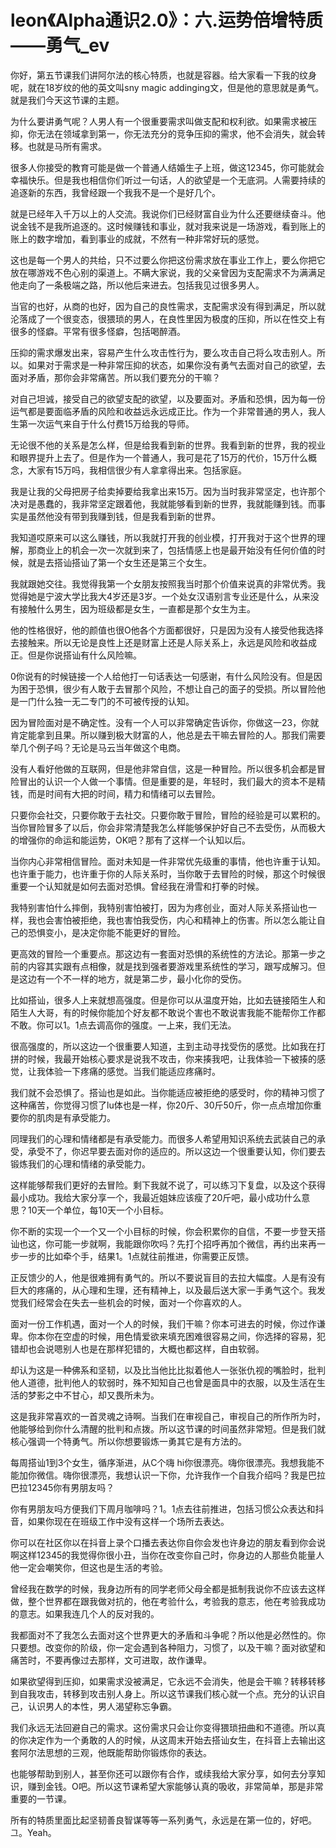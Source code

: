 # leon《Alpha通识2.0》：六.运势倍增特质——勇气_ev

你好，第五节课我们讲阿尔法的核心特质，也就是容器。给大家看一下我的纹身呢，就在18岁纹的他的英文叫sny magic addinging文，但是他的意思就是勇气。就是我们今天这节课的主题。

为什么要讲勇气呢？人男人有一个很重要需求叫做支配和权利欲。如果需求被压抑，你无法在领域拿到第一，你无法充分的竞争压抑的需求，他不会消失，就会转移。也就是马所有需求。

很多人你接受的教育可能是做一个普通人结婚生子上班，做这12345，你可能就会幸福快乐。但是我也相信你们听过一句话，人的欲望是一个无底洞。人需要持续的追逐新的东西，我曾经跟一个我我不是一个是好几个。

就是已经年入千万以上的人交流。我说你们已经财富自业为什么还要继续奋斗。他说金钱不是我所追逐的。这时候赚钱和事业，就对我来说是一场游戏，看到账上的账上的数字增加，看到事业的成就，不然有一种非常好玩的感觉。

这也是每一个男人的共给，只不过要么你把这份需求放在事业工作上，要么你把它放在哪游戏不色心别的渠道上。不瞒大家说，我的父亲曾因为支配需求不为满满足他走向了一条极端之路，所以他后来进去。包括我见过很多男人。

当官的也好，从商的也好，因为自己的良性需求，支配需求没有得到满足，所以就沦落成了一个很变态，很猥琐的男人，在良性里因为极度的压抑，所以在性交上有很多的怪癖。平常有很多怪癖，包括喝醉酒。

压抑的需求爆发出来，容易产生什么攻击性行为，要么攻击自己将么攻击别人。所以。如果对于需求是一种非常压抑的状态，如果你没有勇气去面对自己的欲望，去面对矛盾，那你会非常痛苦。所以我们要充分的干嘛？

对自己坦诚，接受自己的欲望支配的欲望，以及要面对。矛盾和恐惧，因为每一份运气都是要面临矛盾的风险和收益远永远成正比。作为一个非常普通的男人，我人生第一次运气来自于什么付费15万给我的导师。

无论很不他的关系是怎么样，但是给我看到新的世界。我看到新的世界，我的视业和眼界提升上去了。但是作为一个普通人，我可是花了15万的代价，15万什么概念，大家有15万吗，我相信很少有人拿拿得出来。包括家庭。

我是让我的父母把房子给卖掉要给我拿出来15万。因为当时我非常坚定，也许那个决对是愚蠢的，我非常坚定跟着他，我就能够看到新的世界，我就能赚到钱。而事实是虽然他没有带到我赚到钱，但是我看到新的世界。

我知道哎原来可以这么赚钱，所以我就打开我的创业模，打开我对于这个世界的理解，那商业上的机会一次一次就到来了，包括情感上也是最开始没有任何价值的时候，就是去搭讪搭讪了第一个女生还是第三个女生。

我就跟她交往。我觉得我第一个女朋友按照我当时那个价值来说真的非常优秀。我觉得她是宁波大学比我大4岁还是3岁。一个处女汉语别言专业还是什么，从来没有接触什么男生，因为班级都是女生，一直都是那个女生为主。

他的性格很好，他的颜值也很O他各个方面都很好，只是因为没有人接受他我选择去接触来。所以无论是良性上还是财富上还是人际关系上，永远是风险和收益成正。但是你说搭讪有什么风险嘛。

0你说有的时候链接一个人给他打一句话表达一句感谢，有什么风险没有。但是因为困于恐惧，很少有人敢于去冒那个风险，不想让自己的面子的受损。所以冒险他是一门什么独一无二专门的不可被传授的认知。

因为冒险面对是不确定性。没有一个人可以非常确定告诉你，你做这一23，你就肯定能拿到且果。所以赚到极大财富的人，他总是去干嘛去冒险的人。那我们需要举几个例子吗？无论是马云当年做这个电商。

没有人看好他做的互联网，但是他非常自信，这是一种冒险。所以很多机会都是冒险冒出的认识一个人做一个事情。但是重要的是，年轻时，我们最大的资本不是精钱，而是时间有大把的时间，精力和情绪可以去冒险。

只要你会社交，只要你敢于去社交。只要你敢于冒险，冒险的经验是可以累积的。当你冒险冒多了以后，你会非常清楚我怎么样能够保护好自己不去受伤，从而极大的增强你的命运和能运势，OK吧？那有了这样一个认知以后。

当你内心非常相信冒险。面对未知是一件非常优先级重的事情，他也许重于认知。也许重于能力，也许重于你的人际关系时，当你敢于去冒险的时候，那这个时候很重要一个认知就是如何去面对恐惧。曾经我在滑雪和打拳的时候。

我特别害怕什么摔倒，我特别害怕被打，因为为疼创业，面对人际关系搭讪也一样，我也会害怕被拒绝，我也害怕我受伤，内心和精神上的伤害。所以怎么能让自己的恐惧变小，是决定你能不能更好的冒险。

更高效的冒险一个重要点。那这边有一套面对恐惧的系统性的方法论。那第一步之前的内容其实跟有点相像，就是找到强者要游戏里系统性的学习，跟写成解习。但是这边有一个不一样的地方，就是第二步，最小化你的受伤。

比如搭讪，很多人上来就想高强度。但是你可以从温度开始，比如去链接陌生人和陌生人大哥，有的时候你能加个好友都不敢说个害也不敢说害我能不能帮你工作都不敢。你可以1。1点去调高你的强度。一上来，我们无法。

很高强度的，所以这边一个很重要人知道，主到主动寻找受伤的感觉。比如我在打拼的时候，我最开始核心要求是说我不攻击，你来揍我吧，让我体验一下被揍的感觉，让我体验一下疼痛的感觉。当我们能适应疼痛时。

我们就不会恐惧了。搭讪也是如此。当你能适应被拒绝的感受时，你的精神习惯了这种痛苦，你觉得习惯了lu体也是一样，你20斤、30斤50斤，你一点点增加你重要你的肌肉是有承受能力。

同理我们的心理和情绪都是有承受能力。而很多人希望用知识系统去武装自己的承受，承受不了，你迟早要去面对你的适应的。所以这边一个很重要认知，你们要去锻炼我们的心理和情绪的承受能力。

这样能够帮我们更好的去冒险。剩下我就不说了，可以练习下复盘，以及这个获得最小成功。我给大家分享一个，我最近姐妹应该瘦了20斤吧，最小成功什么意思？10天一个单位，每10天一个小目标。

你不断的实现一个一个又一个小目标的时候，你会积累你的自信，不要一步登天搭讪也这，你可能一步就啊，我能跟你吹吗？先打个招呼再加个微信，再约出来再一步一步的比如牵个手，结果1。1点就往前推进，你需要正反馈。

正反馈少的人，他是很难拥有勇气的。所以不要说盲目的去拉大幅度。人是有没有巨大的疼痛的，从心理和生理，还有精神上，以及最后送大家一手勇气这个。我发觉我们经常会在失去一些机会的时候，面对一个你喜欢的人。

面对一份工作机遇，面对一个人的时候，我们干嘛？你本可进去的时候，你过作谦卑。你本你在空虚的时候，用色情爱欲来填充困难很容易之间，你选择的容易，犯错却也会说嗯别人也是在那样犯错的，大概也都这样，自由软弱。

却认为这是一种佛系和坚韧，以及比当他比比拟着他人一张张仇视的嘴脸时，批判他人道德，批判他人的软弱时，殊不知知自己也曾是面具中的衣服，以及生活在生活的梦影之中不甘心，却又畏所未为。

这是我非常喜欢的一首灵魂之诗啊。当我们在审视自己，审视自己的所作所为时，他能够给到你什么清醒的批判和点拨。所以这节课的时间虽然非常短。但是我们就核心强调一个特勇气。所以你想要锻炼一勇其它是有方法的。

每周搭讪1到3个女生，循序渐进，从C个嗨 hi你很漂亮。嗨你很漂亮。我想我能不能加你微信。嗨你很漂亮，我想认识一下你，允许我作一个自我介绍吗？我是巴拉巴拉12345你有男朋友吗？

你有男朋友吗方便我们下周月咖啡吗？1。1点去往前推进，包括习惯公众表达和抖音，如果你现在在班级工作中没有这样一个场所去表达。

你可以在社区你以在抖音上录个口播去表达你自你会发也许身边的朋友看到你会说啊这样12345的我觉得你很小丑，当你在改变你自己时，你身边的人那些负能量人他一定会嘲笑你，但这也是生活的考验。

曾经我在数学的时候，我身边所有的同学老师父母全都是抵制我说你不应该去这样做，整个世界都在跟我做对抗的，他在考验什么，考验我的意志，他在考验我成功的意志。如果我连几个人的反对我的。

我都面对不了我怎么去面对这个世界更大的矛盾和斗争呢？所以他是必然性的。你只要想。改变你的阶级，你一定会遇到各种阻力，习惯了，以及干嘛？面对欲望和痛苦时，不要再像过去那样，文可进取，故作谦卑。

如果欲望得到压抑，如果需求没被满足，它永远不会消失，他是会干嘛？转移转移到自我攻击，转移到攻击别人身上。所以这节课我们核心就一个点。充分的认识自己，认识男人的本性，男人渴望称忘争霸。

我们永远无法回避自己的需求。这份需求只会让你变得猥琐扭曲和不道德。所以真的你决定作为一个勇敢的人的时候，从这周末开始去搭讪女生，在抖音上去输出这套阿尔法思想的三观，他既能帮助你锻炼你的表达。

也能够帮助到别人，甚至你还可以跟你有合作，或续我给大家分享，如何去分享知识，赚到金钱。O吧。所以这节课希望大家能够认真的吸收，非常简单，那是非常重要的一节课。

所有的特质里面比起坚韧善良智谋等等一系列勇气，永远是在第一位的，好吧。그。Yeah。
